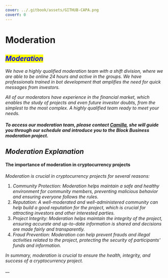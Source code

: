 ```yaml
---
cover: ../.gitbook/assets/GITHUB-CAPA.png
coverY: 0
---
```


# Moderation

## _<mark style="color:blue;">Moderation</mark>_

_We have a highly qualified moderation team with a shift division, where we are able to be online 24 hours and active in the groups. We have professionals trained in bot development that amplifies the need for quick messages from investors._

_All of our moderators have experience in the financial market, which enables the study of projects and even future investor doubts, from the simplest to the most complex. A highly qualified team ready to meet your needs._

#### _To access our moderation team, please contact_ [_Camilla_](https://t.me/Camillaferrazcrypto)_, she will guide you through our schedule and introduce you to the Block Business moderation project._

## _Moderation Explanation_

#### The importance of moderation in cryptocurrency projects

_Moderation is crucial in cryptocurrency projects for several reasons:_

1. _Community Protection: Moderation helps maintain a safe and healthy environment for community members, preventing malicious behavior and ensuring everyone follows the rules._
2. _Reputation: A well-moderated and well-administered community can help build a good reputation for the project, which is crucial for attracting investors and other interested parties._
3. _Project Integrity: Moderation helps maintain the integrity of the project, ensuring accurate and up-to-date information is shared and decisions are made fairly and transparently._
4. _Fraud Prevention: Moderation can help prevent frauds and illegal activities related to the project, protecting the security of participants' funds and information._

_In summary, moderation is crucial to ensure the health, integrity, and success of a cryptocurrency project._

__

